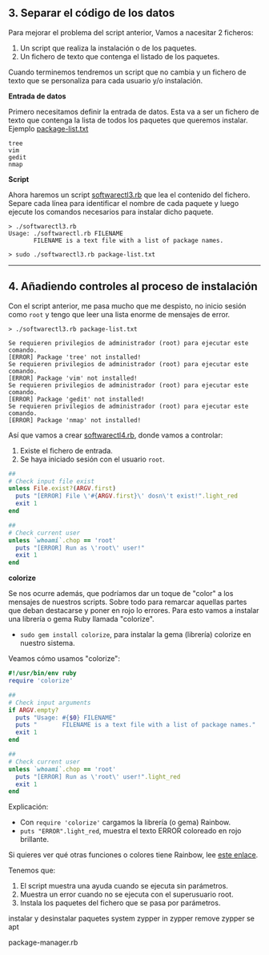 
## 3. Separar el código de los datos

Para mejorar el problema del script anterior, Vamos a nacesitar 2 ficheros:
1. Un script que realiza la instalación o de los paquetes.
2. Un fichero de texto que contenga el listado de los paquetes.

Cuando terminemos tendremos un script que no cambia y un fichero de texto que se personaliza para cada usuario y/o instalación.

**Entrada de datos**

Primero necesitamos definir la entrada de datos. Esta va a ser un fichero de texto que contenga la lista de todos los paquetes que queremos instalar. Ejemplo [package-list.txt](example/package-list.txt)

```
tree
vim
gedit
nmap
```

**Script**

Ahora haremos un script [softwarectl3.rb](example/softwarectl3.rb) que lea el contenido del fichero. Separe cada línea para identificar el nombre de cada paquete y luego ejecute los comandos necesarios para instalar dicho paquete.

```
> ./softwarectl3.rb                                 
Usage: ./softwarectl.rb FILENAME
       FILENAME is a text file with a list of package names.

> sudo ./softwarectl3.rb package-list.txt
```

---
## 4. Añadiendo controles al proceso de instalación

Con el script anterior, me pasa mucho que me despisto, no inicio sesión como `root` y tengo que leer una lista enorme de mensajes de error.

```
> ./softwarectl3.rb package-list.txt

Se requieren privilegios de administrador (root) para ejecutar este comando.
[ERROR] Package 'tree' not installed!
Se requieren privilegios de administrador (root) para ejecutar este comando.
[ERROR] Package 'vim' not installed!
Se requieren privilegios de administrador (root) para ejecutar este comando.
[ERROR] Package 'gedit' not installed!
Se requieren privilegios de administrador (root) para ejecutar este comando.
[ERROR] Package 'nmap' not installed!
```

Así que vamos a crear [softwarectl4.rb](example/softwarectl4.rb), donde vamos a controlar:
1. Existe el fichero de entrada.
2. Se haya iniciado sesión con el usuario `root`.


```ruby
##
# Check input file exist
unless File.exist?(ARGV.first)
  puts "[ERROR] File \'#{ARGV.first}\' dosn\'t exist!".light_red
  exit 1
end

##
# Check current user
unless `whoami`.chop == 'root'
  puts "[ERROR] Run as \'root\' user!"
  exit 1
end
```

**colorize**

Se nos ocurre además, que podríamos dar un toque de "color" a los mensajes de nuestros scripts. Sobre todo para remarcar aquellas partes que deban destacarse y poner en rojo lo errores. Para esto vamos a instalar una librería o gema Ruby llamada "colorize".

* `sudo gem install colorize`, para instalar la gema (librería) colorize en nuestro sistema.

Veamos cómo usamos "colorize":

```ruby
#!/usr/bin/env ruby
require 'colorize'

##
# Check input arguments
if ARGV.empty?
  puts "Usage: #{$0} FILENAME"
  puts "       FILENAME is a text file with a list of package names."
  exit 1
end

##
# Check current user
unless `whoami`.chop == 'root'
  puts "[ERROR] Run as \'root\' user!".light_red
  exit 1
end
```

Explicación:
* Con `require 'colorize'` cargamos la librería (o gema) Rainbow.
* `puts "ERROR".light_red`, muestra el texto ERROR coloreado en rojo brillante.

Si quieres ver qué otras funciones o colores tiene Rainbow, lee [este enlace](https://github.com/fazibear/colorize).

Tenemos que:
1. El script muestra una ayuda cuando se ejecuta sin parámetros.
2. Muestra un error cuando no se ejecuta con el superusuario root.
3. Instala los paquetes del fichero que se pasa por parámetros.


instalar y desinstalar paquetes
system
zypper in
zypper remove
zypper se
apt

package-manager.rb
